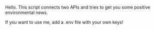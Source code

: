 Hello. This script connects two APIs and tries to get you some positive environmental news.

If you want to use me, add a .env file with your own keys!
